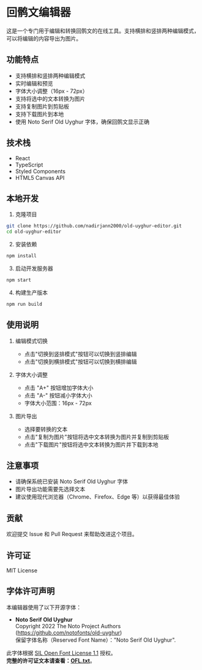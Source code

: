 # 回鹘文编辑器

这是一个专门用于编辑和转换回鹘文的在线工具。支持横排和竖排两种编辑模式，可以将编辑的内容导出为图片。

## 功能特点

- 支持横排和竖排两种编辑模式
- 实时编辑和预览
- 字体大小调整（16px - 72px）
- 支持将选中的文本转换为图片
- 支持复制图片到剪贴板
- 支持下载图片到本地
- 使用 Noto Serif Old Uyghur 字体，确保回鹘文显示正确

## 技术栈

- React
- TypeScript
- Styled Components
- HTML5 Canvas API

## 本地开发

1. 克隆项目
```bash
git clone https://github.com/nadirjann2000/old-uyghur-editor.git
cd old-uyghur-editor
```

2. 安装依赖
```bash
npm install
```

3. 启动开发服务器
```bash
npm start
```

4. 构建生产版本
```bash
npm run build
```

## 使用说明

1. 编辑模式切换
   - 点击"切换到竖排模式"按钮可以切换到竖排编辑
   - 点击"切换到横排模式"按钮可以切换到横排编辑

2. 字体大小调整
   - 点击 "A+" 按钮增加字体大小
   - 点击 "A-" 按钮减小字体大小
   - 字体大小范围：16px - 72px

3. 图片导出
   - 选择要转换的文本
   - 点击"复制为图片"按钮将选中文本转换为图片并复制到剪贴板
   - 点击"下载图片"按钮将选中文本转换为图片并下载到本地

## 注意事项

- 请确保系统已安装 Noto Serif Old Uyghur 字体
- 图片导出功能需要先选择文本
- 建议使用现代浏览器（Chrome、Firefox、Edge 等）以获得最佳体验

## 贡献

欢迎提交 Issue 和 Pull Request 来帮助改进这个项目。

## 许可证

MIT License

## 字体许可声明

本编辑器使用了以下开源字体：
- **Noto Serif Old Uyghur**  
  Copyright 2022 The Noto Project Authors (https://github.com/notofonts/old-uyghur)  
  保留字体名称（Reserved Font Name）："Noto Serif Old Uyghur".

此字体根据 [SIL Open Font License 1.1](https://openfontlicense.org) 授权。  
**完整的许可证文本请查看：[OFL.txt](./LICENSES/OFL.txt)**。